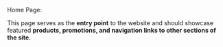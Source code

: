 Home Page: 

This page serves as the **entry point** to the website and 
should showcase featured **products, promotions, and navigation links to other sections of the site.**